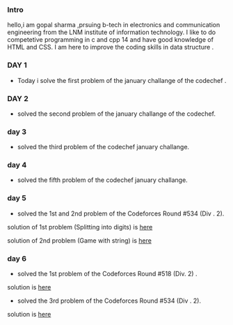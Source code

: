 ### Intro

hello,i am gopal sharma ,prsuing b-tech in electronics and communication engineering from the LNM institute of information technology.
I like to do competetive programming in c and cpp 14 and have good knowledge of HTML and CSS.
I am here to improve the coding skills in data structure .

###   DAY 1

* Today i solve the first problem of the january challange of the codechef .

### DAY 2
* solved the second problem of the january challange of the codechef.


### day 3
* solved the third problem of the codechef january challange.

### day 4
* solved the fifth problem of the codechef january challange.

### day 5
* solved the 1st and 2nd problem of the Codeforces Round #534 (Div . 2).

solution of 1st problem (Splitting into digits) is [here](https://ideone.com/uSpZ5n)

solution of 2nd problem (Game with string) is [here](https://ideone.com/kqXhpA)


### day 6
* solved the 1st  problem of the Codeforces Round #518 (Div. 2) .

solution is [here](https://ideone.com/SBCFxw)

* solved the 3rd problem of the Codeforces Round #534 (Div . 2).
 
solution is [here](https://ideone.com/AMNtJq)
